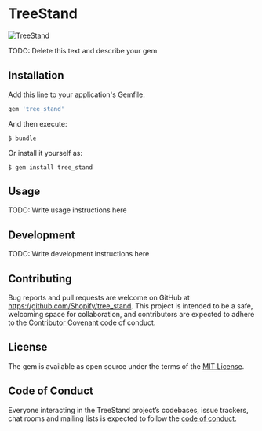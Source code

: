 # TreeStand

[![TreeStand](https://github.com/Shopify/tree_stand/actions/workflows/ci.yml/badge.svg?branch=main)](https://github.com/Shopify/tree_stand/actions/workflows/ci.yml)

TODO: Delete this text and describe your gem

## Installation

Add this line to your application's Gemfile:

```ruby
gem 'tree_stand'
```

And then execute:

    $ bundle

Or install it yourself as:

    $ gem install tree_stand

## Usage

TODO: Write usage instructions here

## Development

TODO: Write development instructions here

## Contributing

Bug reports and pull requests are welcome on GitHub at https://github.com/Shopify/tree_stand. This project is intended to be a safe, welcoming space for collaboration, and contributors are expected to adhere to the [Contributor Covenant](http://contributor-covenant.org) code of conduct.

## License

The gem is available as open source under the terms of the [MIT License](https://opensource.org/licenses/MIT).

## Code of Conduct

Everyone interacting in the TreeStand project’s codebases, issue trackers, chat rooms and mailing lists is expected to follow the [code of conduct](https://github.com/Shopify/tree_stand/blob/master/CODE_OF_CONDUCT.md).
